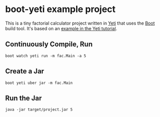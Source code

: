 # boot-yeti example project

This is a tiny factorial calculator project written in [Yeti] that
uses the [Boot] build tool.  It's based on an
[example in the Yeti tutorial](http://dot.planet.ee/yeti/intro.html#public-classes).

## Continuously Compile, Run

    boot watch yeti run -m fac.Main -a 5

## Create a Jar

    boot yeti uber jar -m fac.Main

## Run the Jar

    java -jar target/project.jar 5

[Boot]: http://boot-clj.com/
[Yeti]: http://mth.github.io/yeti/
